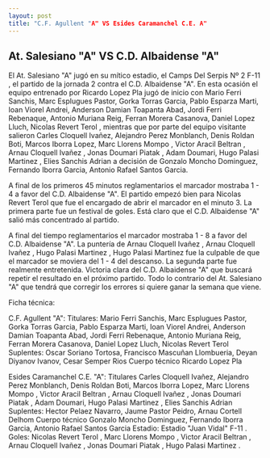 ```yaml
--- 
layout: post 
title: "C.F. Agullent "A" VS Esides Caramanchel C.E. A" 
---
```


## At. Salesiano "A" VS C.D. Albaidense "A"

El At. Salesiano "A" jugó en su mítico estadio, el Camps Del Serpis Nº 2 F-11 , el partido de la jornada 2 contra el C.D. Albaidense "A". En esta ocasión el equipo entrenado por Ricardo Lopez Pla jugó de inicio con Mario Ferri Sanchis, Marc Esplugues Pastor, Gorka Torras Garcia, Pablo Esparza Marti, Ioan Viorel Andrei, Anderson Damian Toapanta Abad, Jordi Ferri Rebenaque, Antonio Muriana Reig, Ferran Morera Casanova, Daniel Lopez Lluch, Nicolas Revert Terol , mientras que por parte del equipo visitante salieron Carles Cloquell Ivañez, Alejandro Perez Monblanch, Denis Roldan Boti, Marcos Iborra Lopez, Marc Llorens Mompo , Victor Aracil Beltran , Arnau Cloquell Ivañez  , Jonas Doumari Piatak , Adam Doumari, Hugo Palasi Martinez   , Elies Sanchis Adrian a decisión de Gonzalo Moncho Dominguez, Fernando Iborra Garcia, Antonio Rafael Santos Garcia. 

A final de los primeros 45 minutos reglamentarios el marcador mostraba 1 - 4 a favor del C.D. Albaidense "A". El partido empezó bien para Nicolas Revert Terol  que fue el encargado de abrir el marcador en el minuto 3. La primera parte fue un festival de goles. Está claro que el C.D. Albaidense "A" salió más concentrado al partido. 

A final del tiempo reglamentarios el marcador mostraba 1 - 8 a favor del C.D. Albaidense "A". La puntería de  Arnau Cloquell Ivañez  , Arnau Cloquell Ivañez  , Hugo Palasi Martinez   , Hugo Palasi Martinez     fue la culpable de que el marcador se moviera del 1 - 4 del descanso. La segunda parte fue realmente entretenida. Victoria clara del C.D. Albaidense "A" que buscará repetir el resultado en el próximo partido. Todo lo contrario del At. Salesiano "A" que tendrá que corregir los errores si quiere ganar la semana que viene. 

Ficha técnica: 

C.F. Agullent "A": Titulares: Mario Ferri Sanchis, Marc Esplugues Pastor, Gorka Torras Garcia, Pablo Esparza Marti, Ioan Viorel Andrei, Anderson Damian Toapanta Abad, Jordi Ferri Rebenaque, Antonio Muriana Reig, Ferran Morera Casanova, Daniel Lopez Lluch, Nicolas Revert Terol  
Suplentes: Oscar Soriano Tortosa, Francisco Mascuñan Llombueria, Deyan Diyanov Ivanov, Cesar Semper Rios 
Cuerpo técnico Ricardo Lopez Pla 

Esides Caramanchel C.E. "A": Titulares Carles Cloquell Ivañez, Alejandro Perez Monblanch, Denis Roldan Boti, Marcos Iborra Lopez, Marc Llorens Mompo , Victor Aracil Beltran , Arnau Cloquell Ivañez  , Jonas Doumari Piatak , Adam Doumari, Hugo Palasi Martinez   , Elies Sanchis Adrian
Suplentes: Hector Pelaez Navarro, Jaume Pastor Peidro, Arnau Cortell Delhom 
Cuerpo técnico Gonzalo Moncho Dominguez, Fernando Iborra Garcia, Antonio Rafael Santos Garcia Estadio: Estadio "Juan Vidal" F-11 . Goles: Nicolas Revert Terol , Marc Llorens Mompo , Victor Aracil Beltran , Arnau Cloquell Ivañez  , Jonas Doumari Piatak , Hugo Palasi Martinez   .  